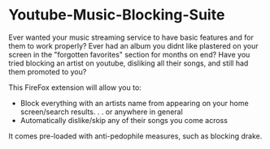 # Youtube-Music-Blocking-Suite

Ever wanted your music streaming service to have basic features and for them to work properly? Ever had an album you didnt like plastered on your screen in the "forgotten favorites" section for months on end? Have you tried blocking an artist on youtube, disliking all their songs, and still had them promoted to you?

This FireFox extension will allow you to:

- Block everything with an artists name from appearing on your home screen/search results. . . or anywhere in general
- Automatically dislike/skip any of their songs you come across

It comes pre-loaded with anti-pedophile measures, such as blocking drake.
